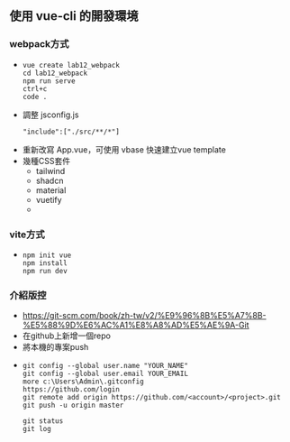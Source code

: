 ## 使用 vue-cli 的開發環境

### webpack方式
- ```
  vue create lab12_webpack
  cd lab12_webpack
  npm run serve
  ctrl+c
  code .
  ```
- 調整 jsconfig.js
  ```
  "include":["./src/**/*"]
  ```
- 重新改寫 App.vue，可使用 vbase 快速建立vue template
- 幾種CSS套件
  - tailwind
  - shadcn
  - material
  - vuetify
  - 
### vite方式
- ```
  npm init vue
  npm install
  npm run dev
  ```

### 介紹版控
- https://git-scm.com/book/zh-tw/v2/%E9%96%8B%E5%A7%8B-%E5%88%9D%E6%AC%A1%E8%A8%AD%E5%AE%9A-Git
- 在github上新增一個repo
- 將本機的專案push
- ```
  git config --global user.name "YOUR_NAME"
  git config --global user.email YOUR_EMAIL
  more c:\Users\Admin\.gitconfig
  https://github.com/login
  git remote add origin https://github.com/<account>/<project>.git
  git push -u origin master

  git status
  git log
  ```

